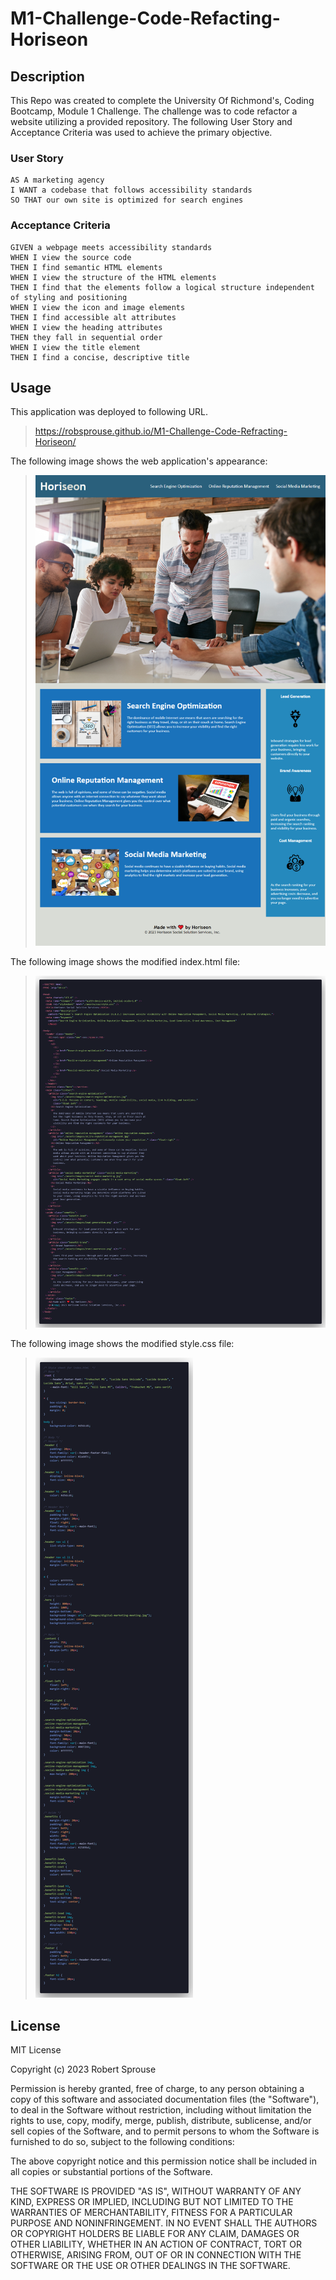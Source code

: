# M1-Challenge-Code-Refacting-Horiseon

## Description

This Repo was created to complete the University Of Richmond's, Coding Bootcamp, Module 1 Challenge. The challenge was to code refactor a website utilizing a provided repository. The following User Story and Acceptance Criteria was used to achieve the primary objective.

### User Story

```
AS A marketing agency
I WANT a codebase that follows accessibility standards
SO THAT our own site is optimized for search engines
```

### Acceptance Criteria

```
GIVEN a webpage meets accessibility standards
WHEN I view the source code
THEN I find semantic HTML elements
WHEN I view the structure of the HTML elements
THEN I find that the elements follow a logical structure independent of styling and positioning
WHEN I view the icon and image elements
THEN I find accessible alt attributes
WHEN I view the heading attributes
THEN they fall in sequential order
WHEN I view the title element
THEN I find a concise, descriptive title
```

## Usage

This application was deployed to following URL.

> https://robsprouse.github.io/M1-Challenge-Code-Refracting-Horiseon/

The following image shows the web application's appearance:

> ![The Horiseon webpage includes a navigation bar, a header image, and cards with text and images at the bottom of the page. It resembles the mock-up provided, including the excluded footer.](./assets/screenshots/robsprouse.github.io_M1-Challenge-Code-Refracting-Horiseon.png)

The following image shows the modified index.html file:

> <img src="./assets/screenshots/indexhtml.png" width="1000" alt="Index.html was structured with semantic HTML elements, logically and independent of styling and positioning. The icon and image elements have accessible alt attributes and fall in sequential order. The title element has a concise, descriptive title.">

The following image shows the modified style.css file:

> ![CSS selectors and properties in Style.css were reorganized and consolidated to follow a semantic structure. It was properly commented.](./assets/screenshots/stylecssl.png)

## License

MIT License

Copyright (c) 2023 Robert Sprouse

Permission is hereby granted, free of charge, to any person obtaining a copy
of this software and associated documentation files (the "Software"), to deal
in the Software without restriction, including without limitation the rights
to use, copy, modify, merge, publish, distribute, sublicense, and/or sell
copies of the Software, and to permit persons to whom the Software is
furnished to do so, subject to the following conditions:

The above copyright notice and this permission notice shall be included in all
copies or substantial portions of the Software.

THE SOFTWARE IS PROVIDED "AS IS", WITHOUT WARRANTY OF ANY KIND, EXPRESS OR
IMPLIED, INCLUDING BUT NOT LIMITED TO THE WARRANTIES OF MERCHANTABILITY,
FITNESS FOR A PARTICULAR PURPOSE AND NONINFRINGEMENT. IN NO EVENT SHALL THE
AUTHORS OR COPYRIGHT HOLDERS BE LIABLE FOR ANY CLAIM, DAMAGES OR OTHER
LIABILITY, WHETHER IN AN ACTION OF CONTRACT, TORT OR OTHERWISE, ARISING FROM,
OUT OF OR IN CONNECTION WITH THE SOFTWARE OR THE USE OR OTHER DEALINGS IN THE
SOFTWARE.
